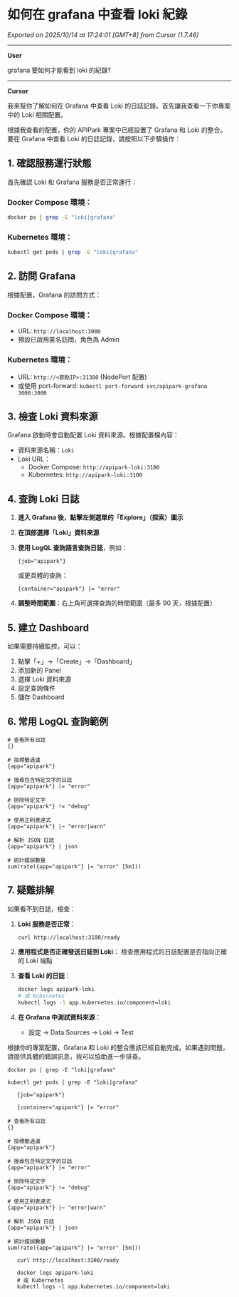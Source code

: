 # 如何在 grafana 中查看 loki 紀錄
_Exported on 2025/10/14 at 17:24:01 [GMT+8] from Cursor (1.7.46)_

---

**User**

grafana 要如何才能看到 loki 的紀錄?

---

**Cursor**

我來幫你了解如何在 Grafana 中查看 Loki 的日誌記錄。首先讓我查看一下你專案中的 Loki 相關配置。

根據我查看的配置，你的 APIPark 專案中已經設置了 Grafana 和 Loki 的整合。要在 Grafana 中查看 Loki 的日誌記錄，請按照以下步驟操作：

## 1. 確認服務運行狀態

首先確認 Loki 和 Grafana 服務是否正常運行：

### Docker Compose 環境：
```bash
docker ps | grep -E "loki|grafana"
```

### Kubernetes 環境：
```bash
kubectl get pods | grep -E "loki|grafana"
```

## 2. 訪問 Grafana

根據配置，Grafana 的訪問方式：

### Docker Compose 環境：
- URL: `http://localhost:3000`
- 預設已啟用匿名訪問，角色為 Admin

### Kubernetes 環境：
- URL: `http://<節點IP>:31300` (NodePort 配置)
- 或使用 port-forward: `kubectl port-forward svc/apipark-grafana 3000:3000`

## 3. 檢查 Loki 資料來源

Grafana 啟動時會自動配置 Loki 資料來源。根據配置檔內容：

- 資料來源名稱：`Loki`
- Loki URL：
  - Docker Compose: `http://apipark-loki:3100`
  - Kubernetes: `http://apipark-loki:3100`

## 4. 查詢 Loki 日誌

1. **進入 Grafana 後，點擊左側選單的「Explore」（探索）圖示**

2. **在頂部選擇「Loki」資料來源**

3. **使用 LogQL 查詢語言查詢日誌**，例如：
   ```
   {job="apipark"}
   ```
   或更具體的查詢：
   ```
   {container="apipark"} |= "error"
   ```

4. **調整時間範圍**：右上角可選擇查詢的時間範圍（最多 90 天，根據配置）

## 5. 建立 Dashboard

如果需要持續監控，可以：

1. 點擊「+」→「Create」→「Dashboard」
2. 添加新的 Panel
3. 選擇 Loki 資料來源
4. 設定查詢條件
5. 儲存 Dashboard

## 6. 常用 LogQL 查詢範例

```logql
# 查看所有日誌
{}

# 按標籤過濾
{app="apipark"}

# 搜尋包含特定文字的日誌
{app="apipark"} |= "error"

# 排除特定文字
{app="apipark"} != "debug"

# 使用正則表達式
{app="apipark"} |~ "error|warn"

# 解析 JSON 日誌
{app="apipark"} | json

# 統計錯誤數量
sum(rate({app="apipark"} |= "error" [5m]))
```

## 7. 疑難排解

如果看不到日誌，檢查：

1. **Loki 服務是否正常**：
   ```bash
   curl http://localhost:3100/ready
   ```

2. **應用程式是否正確發送日誌到 Loki**：
   檢查應用程式的日誌配置是否指向正確的 Loki 端點

3. **查看 Loki 的日誌**：
   ```bash
   docker logs apipark-loki
   # 或 Kubernetes
   kubectl logs -l app.kubernetes.io/component=loki
   ```

4. **在 Grafana 中測試資料來源**：
   - 設定 → Data Sources → Loki → Test

根據你的專案配置，Grafana 和 Loki 的整合應該已經自動完成。如果遇到問題，請提供具體的錯誤訊息，我可以協助進一步排查。

```shellscript
docker ps | grep -E "loki|grafana"
```

```shellscript
kubectl get pods | grep -E "loki|grafana"
```

```plaintext
   {job="apipark"}
```

```plaintext
   {container="apipark"} |= "error"
```

```plaintext
# 查看所有日誌
{}

# 按標籤過濾
{app="apipark"}

# 搜尋包含特定文字的日誌
{app="apipark"} |= "error"

# 排除特定文字
{app="apipark"} != "debug"

# 使用正則表達式
{app="apipark"} |~ "error|warn"

# 解析 JSON 日誌
{app="apipark"} | json

# 統計錯誤數量
sum(rate({app="apipark"} |= "error" [5m]))
```

```shellscript
   curl http://localhost:3100/ready
```

```shellscript
   docker logs apipark-loki
   # 或 Kubernetes
   kubectl logs -l app.kubernetes.io/component=loki
```

